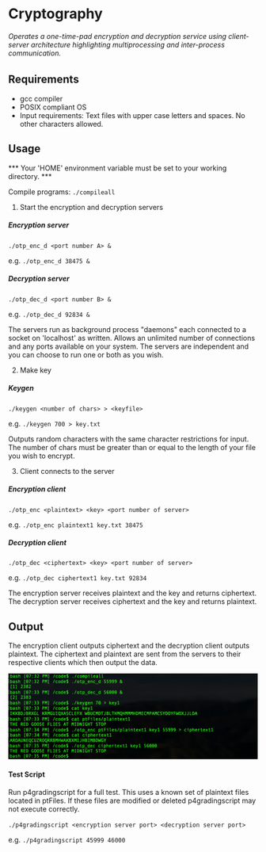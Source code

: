 #  Cryptography

###### Operates a one-time-pad encryption and decryption service using client-server architecture highlighting multiprocessing and inter-process communication.

## Requirements
- gcc compiler
- POSIX compliant OS
- Input requirements: Text files with upper case letters and spaces. No other characters allowed.

## Usage

*** Your 'HOME' environment variable must be set to your working directory. ***

Compile programs: `./compileall`

1. Start the encryption and decryption servers

  ##### Encryption server

  `./otp_enc_d <port number A> &`    

  e.g. `./otp_enc_d 38475 &`

  ##### Decryption server

  `./otp_dec_d <port number B> &`

  e.g. `./otp_dec_d 92834 &`

  The servers run as background process "daemons" each connected to a socket on 'localhost' as written. Allows an unlimited number of connections and any ports available on your system. The servers are independent and you can choose to run one or both as you wish.

2. Make key

  ##### Keygen
  `./keygen <number of chars> > <keyfile>`

  e.g. `./keygen 700 > key.txt`

  Outputs random characters with the same character restrictions for input. The number of chars must be greater than or equal to the length of your file you wish to encrypt.

3. Client connects to the server

  ##### Encryption client
  `./otp_enc <plaintext> <key> <port number of server>`

  e.g. `./otp_enc plaintext1 key.txt 38475`

  ##### Decryption client
  `./otp_dec <ciphertext> <key> <port number of server>`

  e.g. `./otp_dec ciphertext1 key.txt 92834`

  The encryption server receives plaintext and the key and returns ciphertext. The decryption server receives ciphertext and the key and returns plaintext.


## Output
The encryption client outputs ciphertext and the decryption client outputs plaintext. The ciphertext and plaintext are sent from the servers to their respective clients which then output the data.

![Output](Resources/output.png)

#### Test Script

Run p4gradingscript for a full test. This uses a known set of plaintext files located in ptFiles. If these files are modified or deleted p4gradingscript may not execute correctly.

 `./p4gradingscript <encryption server port> <decryption server port>`

 e.g. `./p4gradingscript 45999 46000`
